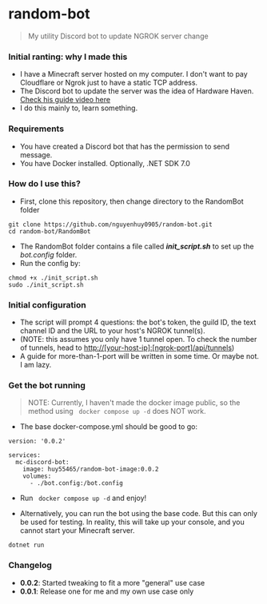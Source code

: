 # random-bot
> My utility Discord bot to update NGROK server change

### Initial ranting: why I made this
- I have a Minecraft server hosted on my computer. I don't want to pay Cloudflare or Ngrok just to have a static TCP address.
- The Discord bot to update the server was the idea of Hardware Haven. [Check his guide video here](https://www.youtube.com/watch?v=SZmc5uoNCko&t=1249s)
- I do this mainly to, learn something. 
### Requirements
- You have created a Discord bot that has the permission to send message.
- You have Docker installed. Optionally, .NET SDK 7.0
### How do I use this?
* First, clone this repository, then change directory to the RandomBot folder
```
git clone https://github.com/nguyenhuy0905/random-bot.git
cd random-bot/RandomBot
```
- The RandomBot folder contains a file called ***init_script.sh*** to set up the *bot.config* folder.
- Run the config by:
```
chmod +x ./init_script.sh
sudo ./init_script.sh
```

### Initial configuration
- The script will prompt 4 questions: the bot's token, the guild ID, the text channel ID and the URL to your host's NGROK tunnel(s).
- (NOTE: this assumes you only have 1 tunnel open. To check the number of tunnels, head to [http://[your-host-ip]:[ngrok-port]/api/tunnels]())
- A guide for more-than-1-port will be written in some time. Or maybe not. I am lazy.

### Get the bot running
> NOTE: Currently, I haven't made the docker image public, so the method using ``` docker compose up -d``` does NOT work.
- The base docker-compose.yml should be good to go:
```
version: '0.0.2'

services:
  mc-discord-bot:
    image: huy55465/random-bot-image:0.0.2
    volumes:
      - ./bot.config:/bot.config

```
- Run ``` docker compose up -d``` and enjoy!

- Alternatively, you can run the bot using the base code. But this can only be used for testing. In reality, this will take up your console, and you cannot start your Minecraft server.
```
dotnet run
```


### Changelog
- **0.0.2**: Started tweaking to fit a more "general" use case
- **0.0.1**: Release one for me and my own use case only